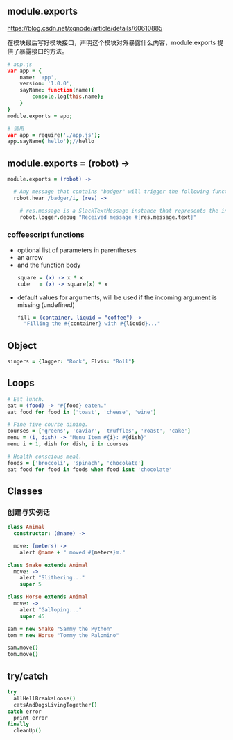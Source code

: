 

## module.exports
https://blog.csdn.net/xqnode/article/details/60610885

在模块最后写好模块接口，声明这个模块对外暴露什么内容，module.exports 提供了暴露接口的方法。
```coffeescript
# app.js
var app = {
	name: 'app',
	version: '1.0.0',
	sayName: function(name){
		console.log(this.name);
	}
}
module.exports = app;

# 调用
var app = require('./app.js');
app.sayName('hello');//hello
```

## module.exports = (robot) ->
```coffeescript
module.exports = (robot) ->

  # Any message that contains "badger" will trigger the following function
  robot.hear /badger/i, (res) ->

    # res.message is a SlackTextMessage instance that represents the incoming message Hubot just heard
    robot.logger.debug "Received message #{res.message.text}"
```
### coffeescript functions
- optional list of parameters in parentheses
- an arrow
- and the function body
    ```coffeescript
    square = (x) -> x * x
    cube   = (x) -> square(x) * x
    ```
- default values for arguments, will be used if the incoming argument is missing (undefined)
    ```coffeescript
    fill = (container, liquid = "coffee") ->
      "Filling the #{container} with #{liquid}..."
    ```
## Object
```coffeescript
singers = {Jagger: "Rock", Elvis: "Roll"}
```

## Loops
```coffeescript
# Eat lunch.
eat = (food) -> "#{food} eaten."
eat food for food in ['toast', 'cheese', 'wine']

# Fine five course dining.
courses = ['greens', 'caviar', 'truffles', 'roast', 'cake']
menu = (i, dish) -> "Menu Item #{i}: #{dish}" 
menu i + 1, dish for dish, i in courses

# Health conscious meal.
foods = ['broccoli', 'spinach', 'chocolate']
eat food for food in foods when food isnt 'chocolate'

```

## Classes
### 创建与实例话
```coffeescript
class Animal
  constructor: (@name) ->

  move: (meters) ->
    alert @name + " moved #{meters}m."

class Snake extends Animal
  move: ->
    alert "Slithering..."
    super 5

class Horse extends Animal
  move: ->
    alert "Galloping..."
    super 45

sam = new Snake "Sammy the Python"
tom = new Horse "Tommy the Palomino"

sam.move()
tom.move()
```

## try/catch
```coffeescript
try
  allHellBreaksLoose()
  catsAndDogsLivingTogether()
catch error
  print error
finally
  cleanUp()
```